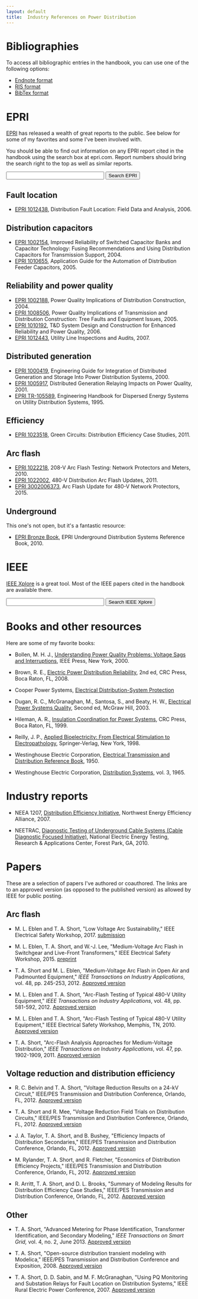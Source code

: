 ```yaml
---
layout: default
title:  Industry References on Power Distribution
---
```


# Bibliographies

To access all bibliographic entries in the handbook, you can use one
of the following options:

- [Endnote format](/files/book.enl)
- [RIS format](/files/book.ris)
- [BibTex format](/files/book.bib)

# EPRI

[EPRI](http://www.epri.com) has released a wealth of great reports to the public. See below
for some of my favorites and some I've been involved with.

You should be able to find out information on any EPRI report cited in
the handbook using the search box at epri.com. Report numbers should
bring the search right to the top as well as similar reports.

<form action="http://www.epri.com/search/Pages/results.aspx" method="get">
  <input name="k" type="text" size="30" />
  <input type="submit" value="Search EPRI" />
</form>

## Fault location

- [EPRI 1012438](http://my.epri.com/portal/server.pt?Abstract_id=000000000001012438), Distribution Fault Location: Field Data and
  Analysis, 2006.

## Distribution capacitors

- [EPRI 1002154](http://my.epri.com/portal/server.pt?Abstract_id=000000000001002154), Improved Reliability of Switched Capacitor
  Banks and Capacitor Technology: Fusing Recommendations and
  Using Distribution Capacitors for Transmission Support, 2004.
- [EPRI 1010655](http://www.epri.com/abstracts/Pages/ProductAbstract.aspx?ProductId=000000000001010655),
  Application Guide for the Automation of Distribution Feeder
  Capacitors, 2005.
  
## Reliability and power quality

- [EPRI 1002188](http://my.epri.com/portal/server.pt?Abstract_id=000000000001002188), Power Quality Implications of Distribution
  Construction, 2004.
- [EPRI 1008506](http://my.epri.com/portal/server.pt?Abstract_id=000000000001008506), Power Quality Implications of Transmission and
  Distribution Construction: Tree Faults and Equipment Issues, 2005.
- [EPRI 1010192](http://my.epri.com/portal/server.pt?Abstract_id=000000000001010192), T&D System Design and Construction for
  Enhanced Reliability and Power Quality, 2006.
- [EPRI 1012443](http://my.epri.com/portal/server.pt?Abstract_id=000000000001012443), Utility Line Inspections and Audits, 2007.

## Distributed generation

- [EPRI 1000419](http://my.epri.com/portal/server.pt?Abstract_id=000000000001000419), Engineering Guide for Integration of
  Distributed Generation and Storage Into Power Distribution
  Systems, 2000.
- [EPRI 1005917](http://my.epri.com/portal/server.pt?Abstract_id=000000000001005917), Distributed Generation Relaying Impacts on
  Power Quality, 2001.
- [EPRI TR-105589](http://my.epri.com/portal/server.pt?Abstract_id=TR-105589), Engineering Handbook for Dispersed Energy
  Systems on Utility Distribution Systems, 1995.

## Efficiency

- [EPRI 1023518](http://www.epri.com/abstracts/Pages/ProductAbstract.aspx?ProductId=000000000001023518), Green Circuits: Distribution Efficiency Case
  Studies, 2011.

## Arc flash

- [EPRI 1022218](http://my.epri.com/portal/server.pt?Abstract_id=000000000001022218), 208-V Arc Flash Testing: Network Protectors and Meters, 2010.
- [EPRI 1022002](http://my.epri.com/portal/server.pt?Abstract_id=000000000001022002), 480-V Distribution Arc Flash Updates, 2011.  
- [EPRI 3002006373](http://www.epri.com/abstracts/Pages/ProductAbstract.aspx?ProductId=000000003002006373), Arc Flash Update for 480-V Network Protectors, 2015.  
  

## Underground

This one's not open, but it's a fantastic resource:

- [EPRI Bronze Book](http://www.epri.com/abstracts/Pages/ProductAbstract.aspx?ProductId=000000000001019937),
  EPRI Underground Distribution Systems Reference Book, 2010.

# IEEE

[IEEE Xplore](http://ieeexplore.ieee.org) is a great tool. Most of the IEEE papers cited in the
handbook are available there.

<form action="https://ieeexplore.ieee.org/search/searchresult.jsp" method="get">
  <input name="queryText" type="text" size="30" />
  <input type="submit" value="Search IEEE Xplore" />
</form>

# Books and other resources

Here are some of my favorite books:

- Bollen, M. H. J., [Understanding Power Quality Problems: Voltage Sags
  and Interruptions](http://www.amazon.com/gp/product/0780347137/ref=as_li_tf_tl?ie=UTF8&camp=1789&creative=9325&creativeASIN=0780347137&linkCode=as2&tag=electpowerd0e-20), IEEE Press, New York, 2000.

- Brown, R. E., [Electric Power Distribution Reliability](http://www.amazon.com/gp/product/0849375673/ref=as_li_tf_tl?ie=UTF8&camp=1789&creative=9325&creativeASIN=0849375673&linkCode=as2&tag=electpowerd0e-20), 2nd ed, CRC
  Press, Boca Raton, FL, 2008.
  
- Cooper Power Systems,
  [Electrical Distribution-System Protection](http://www.delzer.com/v5fmsnet/OeCart/OEFrame.asp?Action=NEWORDER&cmenunodseq=&FromFav=&PmSess1=80594&pos=CPSDLC&v=7)

- Dugan, R. C., McGranaghan, M., Santosa, S., and Beaty, H. W.,
  [Electrical Power Systems Quality](http://www.amazon.com/gp/product/0071761551/ref=as_li_tf_tl?ie=UTF8&camp=1789&creative=9325&creativeASIN=0071761551&linkCode=as2&tag=electpowerd0e-20),
  Second ed, McGraw Hill, 2003.

- Hileman, A. R., [Insulation Coordination for Power Systems](http://www.amazon.com/gp/product/0824799577/ref=as_li_tf_tl?ie=UTF8&camp=1789&creative=9325&creativeASIN=0824799577&linkCode=as2&tag=electpowerd0e-20), CRC Press, Boca Raton, FL, 1999.

- Reilly, J. P., [Applied Bioelectricity: From Electrical Stimulation to Electropathology](http://www.amazon.com/gp/product/0387984070/ref=as_li_tf_tl?ie=UTF8&camp=1789&creative=9325&creativeASIN=0387984070&linkCode=as2&tag=electpowerd0e-20), Springer-Verlag, New York, 1998.

- Westinghouse Electric Corporation,
  [Electrical Transmission and Distribution Reference Book](http://www.amazon.com/gp/product/B000AOMQV2/ref=as_li_tf_tl?ie=UTF8&camp=1789&creative=9325&creativeASIN=B000AOMQV2&linkCode=as2&tag=electpowerd0e-20), 1950.

- Westinghouse Electric Corporation, [Distribution Systems](http://www.amazon.com/gp/product/B001ODRAIM/ref=as_li_tf_tl?ie=UTF8&camp=1789&creative=9325&creativeASIN=B001ODRAIM&linkCode=as2&tag=electpowerd0e-20), vol. 3, 1965.

# Industry reports

- NEEA 1207, [Distribution Efficiency Initiative](http://www.leidos.com/NEEA-DEI_Report.pdf), Northwest Energy Efficiency Alliance, 2007. 

- NEETRAC, [Diagnostic Testing of Underground Cable Systems (Cable Diagnostic Focused Initiative)](http://www.neetrac.gatech.edu/publications/CDFI_Phase_1_Final-Report.pdf), National Electric Energy Testing, Research & Applications Center, Forest Park, GA, 2010.

# Papers

These are a selection of papers I've authored or coauthored. The links are to an approved version (as opposed to the published version) as allowed by IEEE for public posting.

## Arc flash

* M\. L. Eblen and T. A. Short, "Low Voltage Arc Sustainability," IEEE Electrical Safety Workshop, 2017. [submission](../papers/ieee_esw_meblen_tshort_LowVoltageArcSustainability_submission_2016.pdf)

* M\. L. Eblen, T. A. Short, and W.-J. Lee, "Medium-Voltage Arc Flash in Switchgear and Live-Front Transformers," IEEE Electrical Safety Workshop, 2015. [preprint](../papers/ieee_esw_preprint_arc_flash_meblen_tshort_wlee_2015_medvoltageR4.pdf)

* T\. A. Short and M. L. Eblen, "Medium-Voltage Arc Flash in Open Air and Padmounted Equipment," *IEEE Transactions on Industry Applications*, vol. 48, pp. 245-253, 2012.  [Approved version](../papers/ieee_repc_arc_flash_tshort_meblen_2011_IAS_submission.pdf)

* M\. L. Eblen and T. A. Short, "Arc-Flash Testing of Typical 480-V Utility Equipment," *IEEE Transactions on Industry Applications*, vol. 48, pp. 581-592, 2012.  [Approved version](../papers/ieee_ias_meblen_tshort_arc_flash_testing_typical_480V_utility_equipment_2012.pdf)

* M\. L. Eblen and T. A. Short, "Arc-Flash Testing of Typical 480-V Utility Equipment," IEEE Electrical Safety Workshop, Memphis, TN, 2010.  [Approved version](../papers/ieee_esw_meblen_tshort_arc_flash_testing_typical_480V_utility_equipment_2010.pdf)

* T\. A. Short, "Arc-Flash Analysis Approaches for Medium-Voltage Distribution," *IEEE Transactions on Industry Applications*, vol. 47, pp. 1902-1909, 2011.  [Approved version](../papers/ieee_repc_tshort_medium_voltage_arc_flash_2009_submission.pdf)

## Voltage reduction and distribution efficiency

- R\. C. Belvin and T. A. Short, "Voltage Reduction Results on a 24-kV Circuit," IEEE/PES Transmission and Distribution Conference, Orlando, FL, 2012. [Approved version](../papers/ieee_td_green_circuits_rbelvin_voltage_reduction_24-kV_circuit_2012.pdf)

- T\. A. Short and R. Mee, "Voltage Reduction Field Trials on Distribution Circuits," IEEE/PES Transmission and Distribution Conference, Orlando, FL, 2012. [Approved version](../papers/ieee_td_green_circuits_tshort_voltage_reduction_field_trials_2012.pdf)

- J\. A. Taylor, T. A. Short, and B. Bushey, "Efficiency Impacts of Distribution Secondaries," IEEE/PES Transmission and Distribution Conference, Orlando, FL, 2012. [Approved version](../papers/ieee_td_green_circuits_jtaylor_efficiency_impacts_distribution_secondaries_2012.pdf)

- M\. Rylander, T. A. Short, and R. Fletcher, "Economics of Distribution Efficiency Projects," IEEE/PES Transmission and Distribution Conference, Orlando, FL, 2012. [Approved version](../papers/ieee_td_green_circuits_mrylander_Economics_2012.pdf)

- R\. Arritt, T. A. Short, and D. L. Brooks, "Summary of Modeling Results for Distribution Efficiency Case Studies," IEEE/PES Transmission and Distribution Conference, Orlando, FL, 2012. [Approved version](../papers/ieee_td_rarritt_summary_modeling_results_distribution_efficiency_2012.pdf)

## Other

- T\. A. Short, "Advanced Metering for Phase Identification, Transformer Identification, and Secondary Modeling," *IEEE Transactions on Smart Grid,* vol. 4, no. 2, June 2013.
 [Approved version](../papers/ieee_smart_grid_tshort_AMI_for_phase_identification_accepted_draft_2012-07-11.pdf)

- T\. A. Short, "Open-source distribution transient modeling with Modelica," IEEE/PES Transmission and Distribution Conference and Exposition, 2008.  [Approved version](../papers/ieee_td_tshort_modelica_2008.pdf)

- T\. A. Short, D. D. Sabin, and M. F. McGranaghan, "Using PQ Monitoring and Substation Relays for Fault Location on Distribution Systems," IEEE Rural Electric Power Conference, 2007.  [Approved version](../papers/ieee_repc_fault_location_tshort_2007_submission.pdf)

